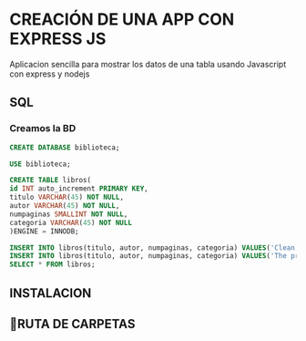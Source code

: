 # CREACIÓN DE UNA APP CON EXPRESS JS
Aplicacion sencilla para mostrar los datos de una tabla usando Javascript con express y nodejs 
## SQL
### Creamos la BD 
 ```SQL
CREATE DATABASE biblioteca;
```
```SQL
USE biblioteca;

CREATE TABLE libros(
id INT auto_increment PRIMARY KEY,
titulo VARCHAR(45) NOT NULL,
autor VARCHAR(45) NOT NULL,
numpaginas SMALLINT NOT NULL,
categoria VARCHAR(45) NOT NULL
)ENGINE = INNODB;

INSERT INTO libros(titulo, autor, numpaginas, categoria) VALUES('Clean Code', 'Robert Cecil Martin', 464, 'Software Development');
INSERT INTO libros(titulo, autor, numpaginas, categoria) VALUES('The pragmatic Programmer', 'Andy Hunt y Dave Thomas', 320, 'Software Development');
SELECT * FROM libros;
 ```
## INSTALACION

## 📂RUTA DE CARPETAS

